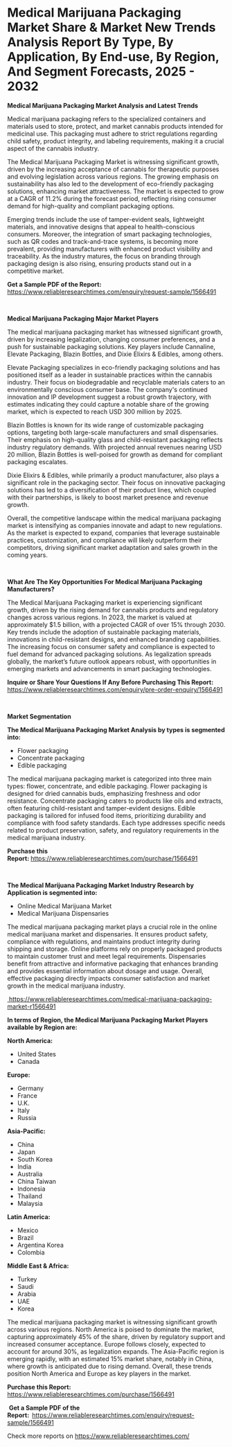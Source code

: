 <p><h1>Medical Marijuana Packaging Market Share & Market New Trends Analysis Report By Type, By Application, By End-use, By Region, And Segment Forecasts, 2025 - 2032</h1></p><p><strong>Medical Marijuana Packaging Market Analysis and Latest Trends</strong></p>
<p><p>Medical marijuana packaging refers to the specialized containers and materials used to store, protect, and market cannabis products intended for medicinal use. This packaging must adhere to strict regulations regarding child safety, product integrity, and labeling requirements, making it a crucial aspect of the cannabis industry. </p><p>The Medical Marijuana Packaging Market is witnessing significant growth, driven by the increasing acceptance of cannabis for therapeutic purposes and evolving legislation across various regions. The growing emphasis on sustainability has also led to the development of eco-friendly packaging solutions, enhancing market attractiveness. The market is expected to grow at a CAGR of 11.2% during the forecast period, reflecting rising consumer demand for high-quality and compliant packaging options. </p><p>Emerging trends include the use of tamper-evident seals, lightweight materials, and innovative designs that appeal to health-conscious consumers. Moreover, the integration of smart packaging technologies, such as QR codes and track-and-trace systems, is becoming more prevalent, providing manufacturers with enhanced product visibility and traceability. As the industry matures, the focus on branding through packaging design is also rising, ensuring products stand out in a competitive market.</p></p>
<p><strong>Get a Sample PDF of the Report:&nbsp;</strong> <a href="https://www.reliableresearchtimes.com/enquiry/request-sample/1566491?utm_campaign=2205&utm_medium=2&utm_source=Github&utm_content=ia&utm_term=22032025&utm_id=medical-marijuana-packaging">https://www.reliableresearchtimes.com/enquiry/request-sample/1566491</a></p>
<p>&nbsp;</p>
<p><strong>Medical Marijuana Packaging Major Market Players</strong></p>
<p><p>The medical marijuana packaging market has witnessed significant growth, driven by increasing legalization, changing consumer preferences, and a push for sustainable packaging solutions. Key players include Cannaline, Elevate Packaging, Blazin Bottles, and Dixie Elixirs & Edibles, among others.</p><p>Elevate Packaging specializes in eco-friendly packaging solutions and has positioned itself as a leader in sustainable practices within the cannabis industry. Their focus on biodegradable and recyclable materials caters to an environmentally conscious consumer base. The company's continued innovation and IP development suggest a robust growth trajectory, with estimates indicating they could capture a notable share of the growing market, which is expected to reach USD 300 million by 2025.</p><p>Blazin Bottles is known for its wide range of customizable packaging options, targeting both large-scale manufacturers and small dispensaries. Their emphasis on high-quality glass and child-resistant packaging reflects industry regulatory demands. With projected annual revenues nearing USD 20 million, Blazin Bottles is well-poised for growth as demand for compliant packaging escalates.</p><p>Dixie Elixirs & Edibles, while primarily a product manufacturer, also plays a significant role in the packaging sector. Their focus on innovative packaging solutions has led to a diversification of their product lines, which coupled with their partnerships, is likely to boost market presence and revenue growth.</p><p>Overall, the competitive landscape within the medical marijuana packaging market is intensifying as companies innovate and adapt to new regulations. As the market is expected to expand, companies that leverage sustainable practices, customization, and compliance will likely outperform their competitors, driving significant market adaptation and sales growth in the coming years.</p></p>
<p>&nbsp;</p>
<p><strong>What Are The Key Opportunities For Medical Marijuana Packaging Manufacturers?</strong></p>
<p><p>The Medical Marijuana Packaging market is experiencing significant growth, driven by the rising demand for cannabis products and regulatory changes across various regions. In 2023, the market is valued at approximately $1.5 billion, with a projected CAGR of over 15% through 2030. Key trends include the adoption of sustainable packaging materials, innovations in child-resistant designs, and enhanced branding capabilities. The increasing focus on consumer safety and compliance is expected to fuel demand for advanced packaging solutions. As legalization spreads globally, the market’s future outlook appears robust, with opportunities in emerging markets and advancements in smart packaging technologies.</p></p>
<p><strong>Inquire or Share Your Questions If Any Before Purchasing This Report:</strong> <a href="https://www.reliableresearchtimes.com/enquiry/pre-order-enquiry/1566491?utm_campaign=2205&utm_medium=2&utm_source=Github&utm_content=ia&utm_term=22032025&utm_id=medical-marijuana-packaging">https://www.reliableresearchtimes.com/enquiry/pre-order-enquiry/1566491</a></p>
<p>&nbsp;</p>
<p><strong>Market Segmentation</strong></p>
<p><strong>The Medical Marijuana Packaging Market Analysis by types is segmented into:</strong></p>
<p><ul><li>Flower packaging</li><li>Concentrate packaging</li><li>Edible packaging</li></ul></p>
<p><p>The medical marijuana packaging market is categorized into three main types: flower, concentrate, and edible packaging. Flower packaging is designed for dried cannabis buds, emphasizing freshness and odor resistance. Concentrate packaging caters to products like oils and extracts, often featuring child-resistant and tamper-evident designs. Edible packaging is tailored for infused food items, prioritizing durability and compliance with food safety standards. Each type addresses specific needs related to product preservation, safety, and regulatory requirements in the medical marijuana industry.</p></p>
<p><strong>Purchase this Report:&nbsp;</strong><a href="https://www.reliableresearchtimes.com/purchase/1566491?utm_campaign=2205&utm_medium=2&utm_source=Github&utm_content=ia&utm_term=22032025&utm_id=medical-marijuana-packaging">https://www.reliableresearchtimes.com/purchase/1566491</a></p>
<p>&nbsp;</p>
<p><strong>The Medical Marijuana Packaging Market Industry Research by Application is segmented into:</strong></p>
<p><ul><li>Online Medical Marijuana Market</li><li>Medical Marijuana Dispensaries</li></ul></p>
<p><p>The medical marijuana packaging market plays a crucial role in the online medical marijuana market and dispensaries. It ensures product safety, compliance with regulations, and maintains product integrity during shipping and storage. Online platforms rely on properly packaged products to maintain customer trust and meet legal requirements. Dispensaries benefit from attractive and informative packaging that enhances branding and provides essential information about dosage and usage. Overall, effective packaging directly impacts consumer satisfaction and market growth in the medical marijuana industry.</p></p>
<p><a href="https://www.reliableresearchtimes.com/medical-marijuana-packaging-market-r1566491?utm_campaign=2205&utm_medium=2&utm_source=Github&utm_content=ia&utm_term=22032025&utm_id=medical-marijuana-packaging">&nbsp;https://www.reliableresearchtimes.com/medical-marijuana-packaging-market-r1566491</a></p>
<p><strong>In terms of Region, the Medical Marijuana Packaging Market Players available by Region are:</strong></p>
<p>
    <p> <strong> North America: </strong>
        <ul>
            <li>United States</li>
            <li>Canada</li>
        </ul>
        </p> 
    <p> <strong> Europe: </strong>
        <ul>
            <li>Germany</li>
            <li>France</li>
            <li>U.K.</li>
            <li>Italy</li>
            <li>Russia</li>
        </ul>
        </p> 
    <p> <strong> Asia-Pacific: </strong>
        <ul>
            <li>China</li>
            <li>Japan</li>
            <li>South Korea</li>
            <li>India</li>
            <li>Australia</li>
            <li>China Taiwan</li>
            <li>Indonesia</li>
            <li>Thailand</li>
            <li>Malaysia</li>
        </ul>
        </p> 
    <p> <strong> Latin America: </strong>
        <ul>
            <li>Mexico</li>
            <li>Brazil</li>
            <li>Argentina Korea</li>
            <li>Colombia</li>
        </ul>
        </p> 
    <p> <strong> Middle East & Africa: </strong>
        <ul>
            <li>Turkey</li>
            <li>Saudi</li>
            <li>Arabia</li>
            <li>UAE</li>
            <li>Korea</li>
        </ul>
    </p>
    </p>
<p><p>The medical marijuana packaging market is witnessing significant growth across various regions. North America is poised to dominate the market, capturing approximately 45% of the share, driven by regulatory support and increased consumer acceptance. Europe follows closely, expected to account for around 30%, as legalization expands. The Asia-Pacific region is emerging rapidly, with an estimated 15% market share, notably in China, where growth is anticipated due to rising demand. Overall, these trends position North America and Europe as key players in the market.</p></p>
<p><strong>Purchase this Report: </strong><a href="https://www.reliableresearchtimes.com/purchase/1566491?utm_campaign=2205&utm_medium=2&utm_source=Github&utm_content=ia&utm_term=22032025&utm_id=medical-marijuana-packaging">https://www.reliableresearchtimes.com/purchase/1566491</a></p>
<p>&nbsp;<strong>Get a Sample PDF of the Report:&nbsp;&nbsp;</strong><a href="https://www.reliableresearchtimes.com/enquiry/request-sample/1566491?utm_campaign=2205&utm_medium=2&utm_source=Github&utm_content=ia&utm_term=22032025&utm_id=medical-marijuana-packaging">https://www.reliableresearchtimes.com/enquiry/request-sample/1566491</a></p>
<p><strong></strong></p>
<p>Check more reports on <a href="https://www.reliableresearchtimes.com/?utm_campaign=2205&utm_medium=2&utm_source=Github&utm_content=ia&utm_term=22032025&utm_id=medical-marijuana-packaging">https://www.reliableresearchtimes.com/</a></p>